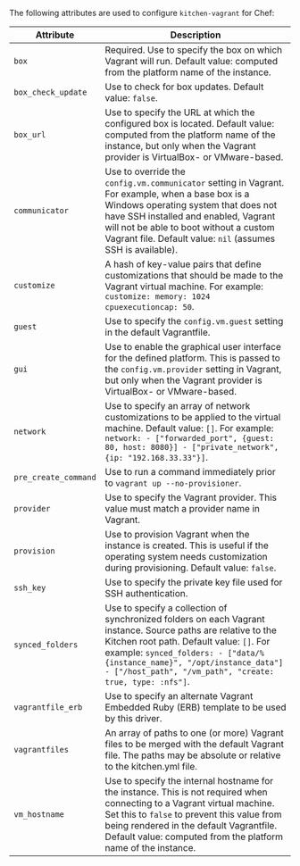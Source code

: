 The following attributes are used to configure `kitchen-vagrant` for
Chef:

<table>
<colgroup>
<col style="width: 12%" />
<col style="width: 87%" />
</colgroup>
<thead>
<tr class="header">
<th>Attribute</th>
<th>Description</th>
</tr>
</thead>
<tbody>
<tr>
<td><code>box</code></td>
<td>Required. Use to specify the box on which Vagrant will run. Default value: computed from the platform name of the instance.</td>
</tr>
<tr>
<td><code>box_check_update</code></td>
<td>Use to check for box updates. Default value: <code>false</code>.</td>
</tr>
<tr>
<td><code>box_url</code></td>
<td>Use to specify the URL at which the configured box is located. Default value: computed from the platform name of the instance, but only when the Vagrant provider is VirtualBox- or VMware-based.</td>
</tr>
<tr>
<td><code>communicator</code></td>
<td>Use to override the <code>config.vm.communicator</code> setting in Vagrant. For example, when a base box is a Windows operating system that does not have SSH installed and enabled, Vagrant will not be able to boot without a custom Vagrant file. Default value: <code>nil</code> (assumes SSH is available).</td>
</tr>
<tr>
<td><code>customize</code></td>
<td>A hash of key-value pairs that define customizations that should be made to the Vagrant virtual machine. For example: <code>customize: memory: 1024 cpuexecutioncap: 50</code>.</td>
</tr>
<tr>
<td><code>guest</code></td>
<td>Use to specify the <code>config.vm.guest</code> setting in the default Vagrantfile.</td>
</tr>
<tr>
<td><code>gui</code></td>
<td>Use to enable the graphical user interface for the defined platform. This is passed to the <code>config.vm.provider</code> setting in Vagrant, but only when the Vagrant provider is VirtualBox- or VMware-based.</td>
</tr>
<tr>
<td><code>network</code></td>
<td>Use to specify an array of network customizations to be applied to the virtual machine. Default value: <code>[]</code>. For example: <code>network: - ["forwarded_port", {guest: 80, host: 8080}] - ["private_network", {ip: "192.168.33.33"}]</code>.</td>
</tr>
<tr>
<td><code>pre_create_command</code></td>
<td>Use to run a command immediately prior to <code>vagrant up --no-provisioner</code>.</td>
</tr>
<tr>
<td><code>provider</code></td>
<td>Use to specify the Vagrant provider. This value must match a provider name in Vagrant.</td>
</tr>
<tr>
<td><code>provision</code></td>
<td>Use to provision Vagrant when the instance is created. This is useful if the operating system needs customization during provisioning. Default value: <code>false</code>.</td>
</tr>
<tr>
<td><code>ssh_key</code></td>
<td>Use to specify the private key file used for SSH authentication.</td>
</tr>
<tr>
<td><code>synced_folders</code></td>
<td>Use to specify a collection of synchronized folders on each Vagrant instance. Source paths are relative to the Kitchen root path. Default value: <code>[]</code>. For example: <code>synced_folders: - ["data/%{instance_name}", "/opt/instance_data"] - ["/host_path", "/vm_path", "create: true, type: :nfs"]</code>.</td>
</tr>
<tr>
<td><code>vagrantfile_erb</code></td>
<td>Use to specify an alternate Vagrant Embedded Ruby (ERB) template to be used by this driver.</td>
</tr>
<tr>
<td><code>vagrantfiles</code></td>
<td>An array of paths to one (or more) Vagrant files to be merged with the default Vagrant file. The paths may be absolute or relative to the kitchen.yml file.</td>
</tr>
<tr>
<td><code>vm_hostname</code></td>
<td>Use to specify the internal hostname for the instance. This is not required when connecting to a Vagrant virtual machine. Set this to <code>false</code> to prevent this value from being rendered in the default Vagrantfile. Default value: computed from the platform name of the instance.</td>
</tr>
</tbody>
</table>
